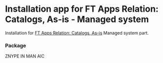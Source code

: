 # Installation app for FT Apps Relation: Catalogs, As-is - Managed system
Installation for [FT Apps Relation: Catalogs, As-is](ft-apps-rel-catalogs-asis.md) Managed system part.

### Package
ZNYPE IN MAN AIC

